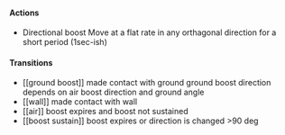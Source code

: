 #### Actions
* Directional boost
    Move at a flat rate in any orthagonal direction for a short period (1sec-ish)
#### Transitions 
* [[ground boost]]
	made contact with ground
	ground boost direction depends on air boost direction and ground angle
* [[wall]]
	made contact with wall
* [[air]]
	boost expires and boost not sustained
* [[boost sustain]]
	boost expires or direction is changed >90 deg